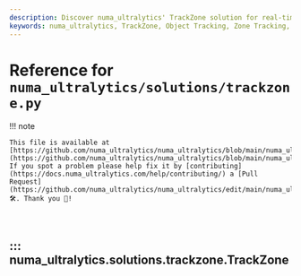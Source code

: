 ```yaml
---
description: Discover numa_ultralytics' TrackZone solution for real-time object tracking within defined zones. Gain insights into initializing regions, tracking objects exclusively within specific areas, and optimizing video stream processing for region-based object detection.
keywords: numa_ultralytics, TrackZone, Object Tracking, Zone Tracking, Region Tracking, Python, Real-time Object Tracking, Video Stream Processing, Region-based Detection
---
```


# Reference for `numa_ultralytics/solutions/trackzone.py`

!!! note

    This file is available at [https://github.com/numa_ultralytics/numa_ultralytics/blob/main/numa_ultralytics/solutions/trackzone.py](https://github.com/numa_ultralytics/numa_ultralytics/blob/main/numa_ultralytics/solutions/trackzone.py). If you spot a problem please help fix it by [contributing](https://docs.numa_ultralytics.com/help/contributing/) a [Pull Request](https://github.com/numa_ultralytics/numa_ultralytics/edit/main/numa_ultralytics/solutions/trackzone.py) 🛠️. Thank you 🙏!

<br>

## ::: numa_ultralytics.solutions.trackzone.TrackZone

<br><br>
